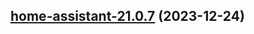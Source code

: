 ## [home-assistant-21.0.7](https://github.com/cyr-ius/truenas-charts/compare/home-assistant-21.0.6...home-assistant-21.0.7) (2023-12-24)
